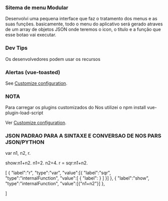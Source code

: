 ### Sitema de menu Modular

Desenvolvi uma pequena interface que faz o tratamento dos menus e as suas funções. basicamente, todo o menu do aplicativo será gerado atraves de um array de objetos JSON onde teremos o icon, o titulo e a função que esse botao vai executar. 


### Dev Tips
Os desenvolvedores podem usar os recursos 
### Alertas (vue-toasted)

See [Customize configuration](https://shakee93.github.io/vue-toasted/).







### NOTA 

Para carregar os plugins customizados do Nos utilizei o npm install vue-plugin-load-script

Ver [Customize configuration](https://www.npmjs.com/package/vue-plugin-load-script).

### JSON PADRAO PARA A SINTAXE E CONVERSAO DE NOS PARS JSON/PYTHON
var n1, n2, r.

show:n1+n2.
n1=2.
n2=4.
r = sqr:n1+n2.


[
    {
      "label":"r",
      "type":"var",
      "value":[{
            "label":"sqr",
            "type":"internalFunction",
            "value":[
                {
                    "label":
                }
            ]
            }]
    },
    {
      "label":"show",
      "type":"internalFunction",
      "value":[{"n1+n2"}]
    },



]